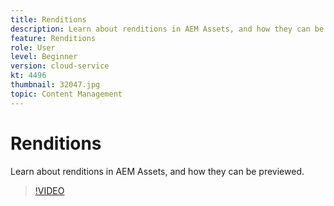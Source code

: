 ```yaml
---
title: Renditions
description: Learn about renditions in AEM Assets, and how they can be previewed.
feature: Renditions
role: User
level: Beginner
version: cloud-service
kt: 4496
thumbnail: 32047.jpg
topic: Content Management
---
```


# Renditions

Learn about renditions in AEM Assets, and how they can be previewed.

>[!VIDEO](https://video.tv.adobe.com/v/32047/?quality=12&learn=on&hidetitle=true)